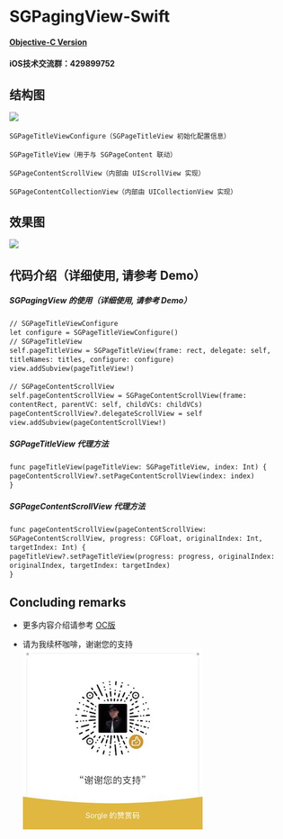 # SGPagingView-Swift

#### [Objective-C Version](https://github.com/kingsic/SGPagingView)
#### iOS技术交流群：429899752


## 结构图
![](https://github.com/kingsic/SGPagingView/raw/master/Picture/SGPagingView.png)
``` 
SGPageTitleViewConfigure（SGPageTitleView 初始化配置信息）

SGPageTitleView（用于与 SGPageContent 联动）

SGPageContentScrollView（内部由 UIScrollView 实现）

SGPageContentCollectionView（内部由 UICollectionView 实现）
``` 


## 效果图
![](https://github.com/kingsic/SGPagingView/raw/master/Picture/sorgle.gif)


## 代码介绍（详细使用, 请参考 Demo）
##### SGPagingView 的使用（详细使用, 请参考 Demo）
```
// SGPageTitleViewConfigure
let configure = SGPageTitleViewConfigure()
// SGPageTitleView
self.pageTitleView = SGPageTitleView(frame: rect, delegate: self, titleNames: titles, configure: configure)
view.addSubview(pageTitleView!)

// SGPageContentScrollView
self.pageContentScrollView = SGPageContentScrollView(frame: contentRect, parentVC: self, childVCs: childVCs)
pageContentScrollView?.delegateScrollView = self
view.addSubview(pageContentScrollView!)
```

##### SGPageTitleView 代理方法
```
func pageTitleView(pageTitleView: SGPageTitleView, index: Int) {
pageContentScrollView?.setPageContentScrollView(index: index)
}
```

##### SGPageContentScrollView 代理方法
```
func pageContentScrollView(pageContentScrollView: SGPageContentScrollView, progress: CGFloat, originalIndex: Int, targetIndex: Int) {
pageTitleView?.setPageTitleView(progress: progress, originalIndex: originalIndex, targetIndex: targetIndex)
}
```


## Concluding remarks

* 更多内容介绍请参考 [OC版](https://github.com/kingsic/SGPagingView)

* 请为我续杯咖啡，谢谢您的支持<br>
![](https://github.com/kingsic/Kar98k/blob/master/Source/wc_admiring_code.png)

